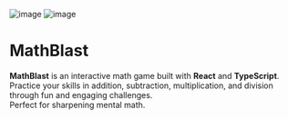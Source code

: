 ![image](https://github.com/user-attachments/assets/bf6abbc2-7703-490e-9876-ae4b81c3a9d7)
![image](https://github.com/user-attachments/assets/8ca8b0a7-414a-46de-8242-17da3445600c)




# MathBlast

**MathBlast** is an interactive math game built with **React** and **TypeScript**.  
Practice your skills in addition, subtraction, multiplication, and division through fun and engaging challenges.  
Perfect for sharpening mental math.
